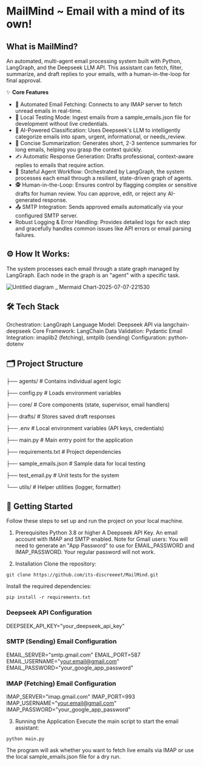 # MailMind ~ Email with a mind of its own!

## What is MailMind?

An automated, multi-agent email processing system built with Python, LangGraph, and the Deepseek LLM API. This assistant can fetch, filter, summarize, and draft replies to your emails, with a human-in-the-loop for final approval.

✨ **Core Features**
- 📧 Automated Email Fetching: Connects to any IMAP server to fetch unread emails in real-time.
- 🧪 Local Testing Mode: Ingest emails from a sample_emails.json file for development without live credentials.
- 🤖 AI-Powered Classification: Uses Deepseek's LLM to intelligently categorize emails into spam, urgent, informational, or needs_review.
- 📝 Concise Summarization: Generates short, 2-3 sentence summaries for long emails, helping you grasp the context quickly.
- ✍️ Automatic Response Generation: Drafts professional, context-aware replies to emails that require action.
- 🧠 Stateful Agent Workflow: Orchestrated by LangGraph, the system processes each email through a resilient, state-driven graph of agents.
- 🕵️ Human-in-the-Loop: Ensures control by flagging complex or sensitive drafts for human review. You can approve, edit, or reject any AI-generated response.
- 📤 SMTP Integration: Sends approved emails automatically via your configured SMTP server.
- Robust Logging & Error Handling: Provides detailed logs for each step and gracefully handles common issues like API errors or email parsing failures.

## ⚙️ How It Works: 

The system processes each email through a state graph managed by LangGraph. Each node in the graph is an "agent" with a specific task.

![Untitled diagram _ Mermaid Chart-2025-07-07-221530](https://github.com/user-attachments/assets/3ddd366f-8d78-4a00-a691-c5a80e60ef5a)


## 🛠️ Tech Stack
Orchestration: LangGraph
Language Model: Deepseek API via langchain-deepseek
Core Framework: LangChain
Data Validation: Pydantic
Email Integration: imaplib2 (fetching), smtplib (sending)
Configuration: python-dotenv

## 🗂️ Project Structure

├── agents/              # Contains individual agent logic

├── config.py            # Loads environment variables

├── core/                # Core components (state, supervisor, email handlers)

├── drafts/              # Stores saved draft responses

├── .env                 # Local environment variables (API keys, credentials)

├── main.py              # Main entry point for the application

├── requirements.txt     # Project dependencies

├── sample_emails.json   # Sample data for local testing

├── test_email.py        # Unit tests for the system

└── utils/               # Helper utilities (logger, formatter)


## 🚀 Getting Started
Follow these steps to set up and run the project on your local machine.

1. Prerequisites
Python 3.8 or higher
A Deepseek API Key.
An email account with IMAP and SMTP enabled.
Note for Gmail users: You will need to generate an "App Password" to use for EMAIL_PASSWORD and IMAP_PASSWORD. Your regular password will not work.

3. Installation
Clone the repository:
```
git clone https://github.com/its-discreeeet/MailMind.git
```

Install the required dependencies:
```
pip install -r requirements.txt
```

### Deepseek API Configuration
DEEPSEEK_API_KEY="your_deepseek_api_key"

###  SMTP (Sending) Email Configuration
EMAIL_SERVER="smtp.gmail.com"
EMAIL_PORT=587
EMAIL_USERNAME="your.email@gmail.com"
EMAIL_PASSWORD="your_google_app_password"

###  IMAP (Fetching) Email Configuration
IMAP_SERVER="imap.gmail.com"
IMAP_PORT=993
IMAP_USERNAME="your.email@gmail.com"
IMAP_PASSWORD="your_google_app_password"

3. Running the Application
Execute the main script to start the email assistant:
```
python main.py
```
The program will ask whether you want to fetch live emails via IMAP or use the local sample_emails.json file for a dry run.
